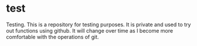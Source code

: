 # test
Testing. 
This is a repository for testing purposes. It is private and used to try out functions using github. It will change over time as I become more comfortable with the operations of git.
